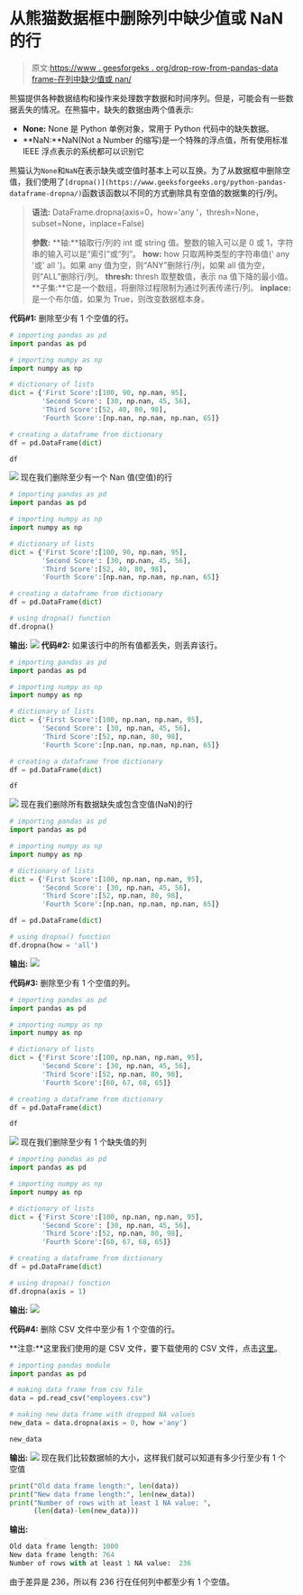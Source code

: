 # 从熊猫数据框中删除列中缺少值或 NaN 的行

> 原文:[https://www . geesforgeks . org/drop-row-from-pandas-data frame-在列中缺少值或 nan/](https://www.geeksforgeeks.org/drop-rows-from-pandas-dataframe-with-missing-values-or-nan-in-columns/)

熊猫提供各种数据结构和操作来处理数字数据和时间序列。但是，可能会有一些数据丢失的情况。在熊猫中，缺失的数据由两个值表示:

*   **None:** None 是 Python 单例对象，常用于 Python 代码中的缺失数据。
*   **NaN:**NaN(Not a Number 的缩写)是一个特殊的浮点值，所有使用标准 IEEE 浮点表示的系统都可以识别它

熊猫认为`None`和`NaN`在表示缺失或空值时基本上可以互换。为了从数据框中删除空值，我们使用了`[dropna()](https://www.geeksforgeeks.org/python-pandas-dataframe-dropna/)`函数该函数以不同的方式删除具有空值的数据集的行/列。

> **语法:**
> DataFrame.dropna(axis=0，how='any '，thresh=None，subset=None，inplace=False)
> 
> **参数:**
> **轴:**轴取行/列的 int 或 string 值。整数的输入可以是 0 或 1，字符串的输入可以是“索引”或“列”。
> **how:** how 只取两种类型的字符串值(' any '或' all ')。如果 any 值为空，则“ANY”删除行/列，如果 all 值为空，则“ALL”删除行/列。
> **thresh:** thresh 取整数值，表示 na 值下降的最小值。
> **子集:**它是一个数组，将删除过程限制为通过列表传递行/列。
> **inplace:** 是一个布尔值，如果为 True，则改变数据框本身。

**代码#1:** 删除至少有 1 个空值的行。

```py
# importing pandas as pd
import pandas as pd

# importing numpy as np
import numpy as np

# dictionary of lists
dict = {'First Score':[100, 90, np.nan, 95],
        'Second Score': [30, np.nan, 45, 56],
        'Third Score':[52, 40, 80, 98],
        'Fourth Score':[np.nan, np.nan, np.nan, 65]}

# creating a dataframe from dictionary
df = pd.DataFrame(dict)

df
```

![](img/2502ebbb98975e0050de5b47b6e7aae8.png)
现在我们删除至少有一个 Nan 值(空值)的行

```py
# importing pandas as pd
import pandas as pd

# importing numpy as np
import numpy as np

# dictionary of lists
dict = {'First Score':[100, 90, np.nan, 95],
        'Second Score': [30, np.nan, 45, 56],
        'Third Score':[52, 40, 80, 98],
        'Fourth Score':[np.nan, np.nan, np.nan, 65]}

# creating a dataframe from dictionary
df = pd.DataFrame(dict)

# using dropna() function  
df.dropna()
```

**输出:**
![](img/d4fabe4eac10d52905d696d228779c83.png)
**代码#2:** 如果该行中的所有值都丢失，则丢弃该行。

```py
# importing pandas as pd
import pandas as pd

# importing numpy as np
import numpy as np

# dictionary of lists
dict = {'First Score':[100, np.nan, np.nan, 95],
        'Second Score': [30, np.nan, 45, 56],
        'Third Score':[52, np.nan, 80, 98],
        'Fourth Score':[np.nan, np.nan, np.nan, 65]}

# creating a dataframe from dictionary
df = pd.DataFrame(dict)

df
```

![](img/6bcb2c993fba3a18da275fc886a36ce1.png)
现在我们删除所有数据缺失或包含空值(NaN)的行

```py
# importing pandas as pd
import pandas as pd

# importing numpy as np
import numpy as np

# dictionary of lists
dict = {'First Score':[100, np.nan, np.nan, 95],
        'Second Score': [30, np.nan, 45, 56],
        'Third Score':[52, np.nan, 80, 98],
        'Fourth Score':[np.nan, np.nan, np.nan, 65]}

df = pd.DataFrame(dict)

# using dropna() function    
df.dropna(how = 'all')
```

**输出:**
![](img/42d2e8eb181abebdcd3fc9245ea92675.png)

**代码#3:** 删除至少有 1 个空值的列。

```py
# importing pandas as pd
import pandas as pd

# importing numpy as np
import numpy as np

# dictionary of lists
dict = {'First Score':[100, np.nan, np.nan, 95],
        'Second Score': [30, np.nan, 45, 56],
        'Third Score':[52, np.nan, 80, 98],
        'Fourth Score':[60, 67, 68, 65]}

# creating a dataframe from dictionary 
df = pd.DataFrame(dict)

df
```

![](img/31e9a66cac9a64dad6971d7f755a4087.png)
现在我们删除至少有 1 个缺失值的列

```py
# importing pandas as pd
import pandas as pd

# importing numpy as np
import numpy as np

# dictionary of lists
dict = {'First Score':[100, np.nan, np.nan, 95],
        'Second Score': [30, np.nan, 45, 56],
        'Third Score':[52, np.nan, 80, 98],
        'Fourth Score':[60, 67, 68, 65]}

# creating a dataframe from dictionary  
df = pd.DataFrame(dict)

# using dropna() function     
df.dropna(axis = 1)
```

**输出:**
![](img/eeef89ff0bfc2fe4048c42765c998df4.png)

**代码#4:** 删除 CSV 文件中至少有 1 个空值的行。

**注意:**这里我们使用的是 CSV 文件，要下载使用的 CSV 文件，点击[这里](https://media.geeksforgeeks.org/wp-content/uploads/employees.csv)。

```py
# importing pandas module 
import pandas as pd 

# making data frame from csv file 
data = pd.read_csv("employees.csv") 

# making new data frame with dropped NA values 
new_data = data.dropna(axis = 0, how ='any') 

new_data
```

**输出:**
![](img/98e6518ab7f9caffcee768efc7cfc988.png)
现在我们比较数据帧的大小，这样我们就可以知道有多少行至少有 1 个空值

```py
print("Old data frame length:", len(data))
print("New data frame length:", len(new_data)) 
print("Number of rows with at least 1 NA value: ",
      (len(data)-len(new_data)))
```

**输出:**

```py
Old data frame length: 1000
New data frame length: 764
Number of rows with at least 1 NA value:  236

```

由于差异是 236，所以有 236 行在任何列中都至少有 1 个空值。